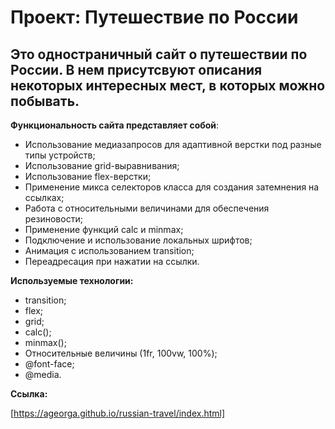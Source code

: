 # Проект: Путешествие по России

## Это одностраничный сайт о путешествии по России. В нем присутсвуют описания некоторых интересных мест, в которых можно побывать.

**Функциональность сайта представляет собой**:

- Использование медиазапросов для адаптивной верстки под разные типы устройств;
- Использование grid-выравнивания;
- Использование flex-верстки;
- Применение микса селекторов класса для создания затемнения на ссылках;
- Работа с относительными величинами для обеспечения резиновости;
- Применение функций calc и minmax;
- Подключение и использование локальных шрифтов;
- Анимация с использованием transition;
- Переадресация при нажатии на ссылки.

**Используемые технологии:**

- transition;
- flex;
- grid;
- calc();
- minmax();
- Относительные величины (1fr, 100vw, 100%);
- @font-face;
- @media.

**Ссылка:**

[https://ageorga.github.io/russian-travel/index.html]
